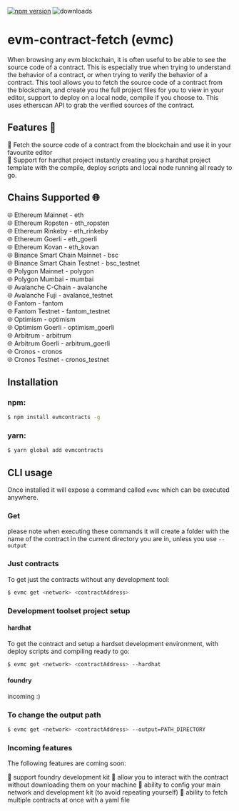 [![npm version](https://badge.fury.io/js/evmcontracts.svg)](https://badge.fury.io/js/evmcontracts)
![downloads](https://img.shields.io/npm/dw/evmcontracts)

# evm-contract-fetch (evmc)

When browsing any evm blockchain, it is often useful to be able to see the source code of a contract. This is especially true when trying to understand the behavior of a contract, or when trying to verify the behavior of a contract. This tool allows you to fetch the source code of a contract from the blockchain, and create you the full project files for you to view in your editor, support to deploy on a local node, compile if you choose to. This uses etherscan API to grab the verified sources of the contract.

## Features 🚀

🚀 Fetch the source code of a contract from the blockchain and use it in your favourite editor
<br/>
🚀 Support for hardhat project instantly creating you a hardhat project template with the compile, deploy scripts and local node running all ready to go.
<br/>

## Chains Supported 🌐

🌐 Ethereum Mainnet - eth
<br/>
🌐 Ethereum Ropsten - eth_ropsten
<br/>
🌐 Ethereum Rinkeby - eth_rinkeby
<br/>
🌐 Ethereum Goerli - eth_goerli
<br/>
🌐 Ethereum Kovan - eth_kovan
<br/>
🌐 Binance Smart Chain Mainnet - bsc
<br/>
🌐 Binance Smart Chain Testnet - bsc_testnet
<br/>
🌐 Polygon Mainnet - polygon
<br/>
🌐 Polygon Mumbai - mumbai
<br/>
🌐 Avalanche C-Chain - avalanche
<br/>
🌐 Avalanche Fuji - avalance_testnet
<br/>
🌐 Fantom - fantom
<br/>
🌐 Fantom Testnet - fantom_testnet
<br/>
🌐 Optimism - optimism
<br/>
🌐 Optimism Goerli - optimism_goerli
<br/>
🌐 Arbitrum - arbitrum
<br/>
🌐 Arbitrum Goerli - arbitrum_goerli
<br/>
🌐 Cronos - cronos
<br/>
🌐 Cronos Testnet - cronos_testnet

## Installation

### npm:

```bash
$ npm install evmcontracts -g
```

### yarn:

```bash
$ yarn global add evmcontracts
```

## CLI usage

Once installed it will expose a command called `evmc` which can be executed anywhere.

### Get

please note when executing these commands it will create a folder with the name of the contract in the current directory you are in, unless you use `--output`

### Just contracts

To get just the contracts without any development tool:

```bash
$ evmc get <network> <contractAddress>
```

### Development toolset project setup

#### hardhat

To get the contract and setup a hardset development environment, with deploy scripts and compiling ready to go:

```bash
$ evmc get <network> <contractAddress> --hardhat
```

#### foundry

incoming :)

### To change the output path

```bash
$ evmc get <network> <contractAddress> --output=PATH_DIRECTORY
```

### Incoming features

The following features are coming soon:

🚀 support foundry development kit
🚀 allow you to interact with the contract without downloading them on your machine
🚀 ability to config your main network and development kit (to avoid repeating yourself)
🚀 ability to fetch multiple contracts at once with a yaml file
